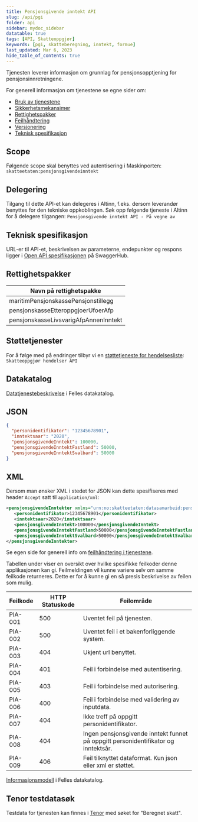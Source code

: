 ```yaml
---
title: Pensjonsgivende inntekt API
slug: /api/pgi
folder: api
sidebar: mydoc_sidebar
datatable: true
tags: [API, Skatteoppgjør]
keywords: [pgi, skatteberegning, inntekt, formue]
last_updated: Mar 6, 2023
hide_table_of_contents: true
---
```

<Summary>Tjenesten leverer informasjon om grunnlag for pensjonsopptjening for pensjonsinnretningene.</Summary>

<Tabs underline={true}>
<TabItem headerText="Om tjenesten" itemKey="itemKey-1" default>

For generell informasjon om tjenestene se egne sider om:
* [Bruk av tjenestene](../om/bruk.md)
* [Sikkerhetsmekansimer](../om/sikkerhet.md)
* [Rettighetspakker](../om/rettighetspakker.md)
* [Feilhåndtering](../om/feil.md)
* [Versjonering](../om/versjoner.md)
* [Teknisk spesifikasjon](../om/tekniskspesifikasjon.md)

## Scope
Følgende scope skal benyttes ved autentisering i Maskinporten: `skatteetaten:pensjonsgivendeinntekt`

## Delegering
Tilgang til dette API-et kan delegeres i Altinn, f.eks. dersom leverandør benyttes for den tekniske oppkoblingen. Søk opp følgende tjeneste i Altinn for å delegere tilgangen: `Pensjonsgivende inntekt API - På vegne av`

## Teknisk spesifikasjon
URL-er til API-et, beskrivelsen av parameterne, endepunkter og respons ligger i [Open API spesifikasjonen](https://app.swaggerhub.com/apis/skatteetaten/pensjonsgivendeinntekt-api) på SwaggerHub.

## Rettighetspakker

| Navn på rettighetspakke              |	
|--------------------------------------|
| maritimPensjonskassePensjonstillegg  |
| pensjonskasseEtteroppgjoerUfoerAfp   |
| pensjonskasseLivsvarigAfpAnnenInntekt |
  
## Støttetjenester
For å følge med på endringer tilbyr vi en [støttetjeneste for hendelsesliste](./hendelser.md): `Skatteoppgjør hendelser API`
  
## Datakatalog
[Datatjenestebeskrivelse](https://data.norge.no/dataservices/4bb0588b-709b-3a1f-8e1f-bbb231138daf) i Felles datakatalog.

</TabItem>
<TabItem headerText="Eksempler" itemKey="itemKey-2"> 

## JSON

```json
{
  "personidentifikator": "12345678901",
  "inntektsaar": "2020",
  "pensjonsgivendeInntekt": 100000,
  "pensjonsgivendeInntektFastland": 50000,
  "pensjonsgivendeInntektSvalbard": 50000
}
```

## XML

Dersom man ønsker XML i stedet for JSON kan dette spesifiseres med header `Accept` satt til `application/xml`:

```xml
<pensjonsgivendeInntekter xmlns="urn:no:skatteetaten:datasamarbeid:pensjonsgivendeinntekt:v1">
   <personidentifikator>12345678901</personidentifikator>
   <inntektsaar>2020</inntektsaar>
   <pensjonsgivendeInntekt>100000</pensjonsgivendeInntekt>
   <pensjonsgivendeInntektFastland>50000</pensjonsgivendeInntektFastland>
   <pensjonsgivendeInntektSvalbard>50000</pensjonsgivendeInntektSvalbard>
</pensjonsgivendeInntekter>
```
  
</TabItem>
<TabItem headerText="Feilkoder" itemKey="itemKey-3">

Se egen side for generell info om [feilhåndtering i tjenestene](../om/feil.md).

Tabellen under viser en oversikt over hvilke spesifikke feilkoder denne applikasjonen kan gi. Feilmeldingen vil kunne variere selv om samme feilkode returneres. Dette er for å kunne gi en så presis beskrivelse av feilen som mulig.
  
| Feilkode | HTTP Statuskode | Feilområde |
|----------|-----------------|-------|
| PIA-001 | 500 | Uventet feil på tjenesten.  |
| PIA-002 | 500 | Uventet feil i et bakenforliggende system.  |
| PIA-003 | 404 | Ukjent url benyttet. |
| PIA-004 | 401 | Feil i forbindelse med autentisering.  |
| PIA-005 | 403 | Feil i forbindelse med autorisering.  |
| PIA-006 | 400 | Feil i forbindelse med validering av inputdata. |
| PIA-007 | 404 | Ikke treff på oppgitt personidentifikator. |
| PIA-008 | 404 | Ingen pensjonsgivende inntekt funnet på oppgitt personidentifikator og inntektsår.  |
| PIA-009 | 406 | Feil tilknyttet dataformat. Kun json eller xml er støttet. |

</TabItem>
<TabItem headerText="Informasjonsmodell" itemKey="itemKey-4">

[Informasjonsmodell](https://data.norge.no/informationmodels/f734a9fa-3178-3a91-8910-a68cebac0e15) i Felles datakatalog. 

</TabItem>
<TabItem headerText="Test" itemKey="itemKey-5">

## Tenor testdatasøk
Testdata for tjenesten kan finnes i [Tenor](../test/tenor.md) med søket for "Beregnet skatt".
  
</TabItem>
</Tabs>
